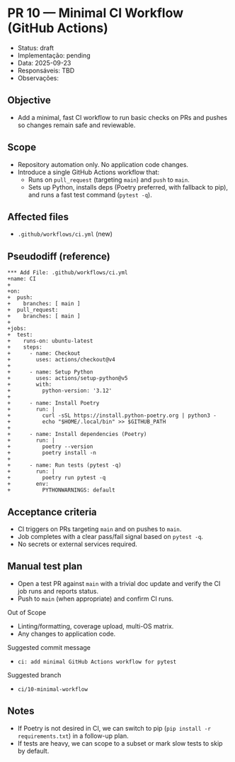 # PR 10 — Minimal CI Workflow (GitHub Actions)
- Status: draft
- Implementação: pending
- Data: 2025-09-23
- Responsáveis: TBD
- Observações: 


## Objective
- Add a minimal, fast CI workflow to run basic checks on PRs and pushes so changes remain safe and reviewable.

## Scope
- Repository automation only. No application code changes.
- Introduce a single GitHub Actions workflow that:
  - Runs on `pull_request` (targeting `main`) and `push` to `main`.
  - Sets up Python, installs deps (Poetry preferred, with fallback to pip), and runs a fast test command (`pytest -q`).

## Affected files
- `.github/workflows/ci.yml` (new)

## Pseudodiff (reference)
```
*** Add File: .github/workflows/ci.yml
+name: CI
+
+on:
+  push:
+    branches: [ main ]
+  pull_request:
+    branches: [ main ]
+
+jobs:
+  test:
+    runs-on: ubuntu-latest
+    steps:
+      - name: Checkout
+        uses: actions/checkout@v4
+
+      - name: Setup Python
+        uses: actions/setup-python@v5
+        with:
+          python-version: '3.12'
+
+      - name: Install Poetry
+        run: |
+          curl -sSL https://install.python-poetry.org | python3 -
+          echo "$HOME/.local/bin" >> $GITHUB_PATH
+
+      - name: Install dependencies (Poetry)
+        run: |
+          poetry --version
+          poetry install -n
+
+      - name: Run tests (pytest -q)
+        run: |
+          poetry run pytest -q
+        env:
+          PYTHONWARNINGS: default
```

## Acceptance criteria
- CI triggers on PRs targeting `main` and on pushes to `main`.
- Job completes with a clear pass/fail signal based on `pytest -q`.
- No secrets or external services required.

## Manual test plan
- Open a test PR against `main` with a trivial doc update and verify the CI job runs and reports status.
- Push to `main` (when appropriate) and confirm CI runs.

Out of Scope
- Linting/formatting, coverage upload, multi-OS matrix.
- Any changes to application code.

Suggested commit message
- `ci: add minimal GitHub Actions workflow for pytest`

Suggested branch
- `ci/10-minimal-workflow`

## Notes
- If Poetry is not desired in CI, we can switch to pip (`pip install -r requirements.txt`) in a follow-up plan.
- If tests are heavy, we can scope to a subset or mark slow tests to skip by default.
